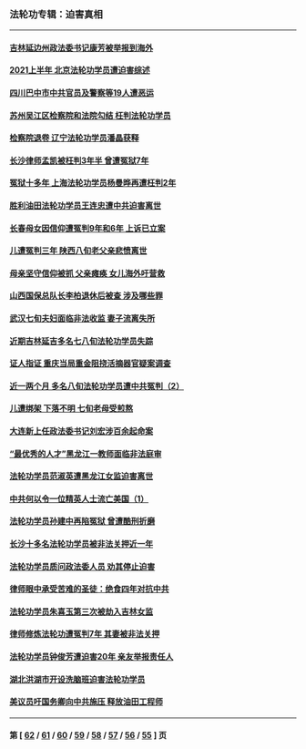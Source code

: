 ### 法轮功专辑：迫害真相
---
#### [吉林延边州政法委书记康芳被举报到海外](../../pages/nf4379/n13274896.md?10040430) 
#### [2021上半年 北京法轮功学员遭迫害综述](../../pages/nf4379/n13274200.md?10040430) 
#### [四川巴中市中共官员及警察等19人遭恶运](../../pages/nf4379/n13272220.md?10040430) 
#### [苏州吴江区检察院和法院勾结 枉判法轮功学员](../../pages/nf4379/n13269731.md?10040430) 
#### [检察院退卷 辽宁法轮功学员潘晶获释](../../pages/nf4379/n13269553.md?10040430) 
#### [长沙律师孟凯被枉判3年半 曾遭冤狱7年](../../pages/nf4379/n13269049.md?10040430) 
#### [冤狱十多年 上海法轮功学员杨曼晔再遭枉判2年](../../pages/nf4379/n13267202.md?10040430) 
#### [胜利油田法轮功学员王连忠遭中共迫害离世](../../pages/nf4379/n13267046.md?10040430) 
#### [长春母女因信仰遭冤判9年和6年 上诉已立案](../../pages/nf4379/n13264638.md?10040430) 
#### [儿遭冤判三年 陕西八旬老父亲悲愤离世](../../pages/nf4379/n13263888.md?10040430) 
#### [母亲坚守信仰被抓 父亲瘫痪 女儿海外吁营救](../../pages/nf4379/n13263236.md?10040430) 
#### [山西国保总队长李柏退休后被查 涉及哪些罪](../../pages/nf4379/n13262023.md?10040430) 
#### [武汉七旬夫妇面临非法收监 妻子流离失所](../../pages/nf4379/n13261750.md?10040430) 
#### [近期吉林延吉多名七八旬法轮功学员失踪](../../pages/nf4379/n13258579.md?10040430) 
#### [证人指证 重庆当局重金阻挠活摘器官疑案调查](../../pages/nf4379/n13259127.md?10040430) 
#### [近一两个月 多名八旬法轮功学员遭中共冤判（2）](../../pages/nf4379/n13257687.md?10040430) 
#### [儿遭绑架 下落不明 七旬老母受煎熬](../../pages/nf4379/n13256050.md?10040430) 
#### [大连新上任政法委书记刘宏涉百余起命案](../../pages/nf4379/n13255439.md?10040430) 
#### [“最优秀的人才”黑龙江一教师面临非法庭审](../../pages/nf4379/n13252717.md?10040430) 
#### [法轮功学员范淑英遭黑龙江女监迫害离世](../../pages/nf4379/n13247977.md?10040430) 
#### [中共何以令一位精英人士流亡美国（1）](../../pages/nf4379/n13240636.md?10040430) 
#### [法轮功学员孙建中再陷冤狱 曾遭酷刑折磨](../../pages/nf4379/n13245440.md?10040430) 
#### [长沙十多名法轮功学员被非法关押近一年](../../pages/nf4379/n13245260.md?10040430) 
#### [法轮功学员质问政法委人员 劝其停止迫害](../../pages/nf4379/n13245194.md?10040430) 
#### [律师眼中承受苦难的圣徒：绝食四年对抗中共](../../pages/nf4379/n13230075.md?10040430) 
#### [法轮功学员朱喜玉第三次被劫入吉林女监](../../pages/nf4379/n13242439.md?10040430) 
#### [律师修炼法轮功遭冤判7年 其妻被非法关押](../../pages/nf4379/n13239559.md?10040430) 
#### [法轮功学员钟俊芳遭迫害20年 亲友举报责任人](../../pages/nf4379/n13236782.md?10040430) 
#### [湖北洪湖市开设洗脑班迫害法轮功学员](../../pages/nf4379/n13233325.md?10040430) 
#### [美议员吁国务卿向中共施压 释放油田工程师](../../pages/nf4379/n13233845.md?10040430) 

---
#### 第 [ [62](./62.md?10040430) / [61](./61.md?10040430) / [60](./60.md?10040430) / [59](./59.md?10040430) / [58](./58.md?10040430) / [57](./57.md?10040430) / [56](./56.md?10040430) / [55](./55.md?10040430) ] 页
